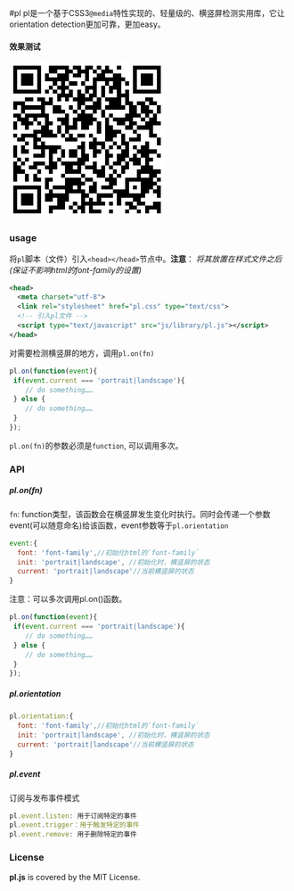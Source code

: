 #pl
pl是一个基于CSS3`@media`特性实现的、轻量级的、横竖屏检测实用库，它让orientation detection更加可靠，更加easy。
#### 效果测试
![qrcode](qrcode.png)
### usage
将`pl`脚本（文件）引入`<head></head>`节点中。**注意**：  *将其放置在样式文件之后(保证不影响html的font-family的设置)*
```xml
<head>
  <meta charset="utf-8">
  <link rel="stylesheet" href="pl.css" type="text/css">
  <!-- 引入pl文件 -->
  <script type="text/javascript" src="js/library/pl.js"></script>
</head>
```
对需要检测横竖屏的地方，调用`pl.on(fn)`
```js
pl.on(function(event){
 if(event.current === 'portrait|landscape'){
 	// do something……
 } else {
 	// do something……
 }
});
```
`pl.on(fn)`的参数必须是`function`, 可以调用多次。

### API
##### pl.on(fn)
`fn`: function类型，该函数会在横竖屏发生变化时执行。同时会传递一个参数event(可以随意命名)给该函数，event参数等于`pl.orientation`
```js
event:{
  font: 'font-family',//初始化html的`font-family`
  init: 'portrait|landscape', //初始化时，横竖屏的状态
  current: 'portrait|landscape'//当前横竖屏的状态
}
```
注意：可以多次调用pl.on()函数。

```js
pl.on(function(event){
 if(event.current === 'portrait|landscape'){
 	// do something……
 } else {
 	// do something……
 }
});
```
##### pl.orientation
```js
pl.orientation:{
  font: 'font-family',//初始化html的`font-family`
  init: 'portrait|landscape', //初始化时，横竖屏的状态
  current: 'portrait|landscape'//当前横竖屏的状态
}
```
##### pl.event
订阅与发布事件模式
```js
pl.event.listen: 用于订阅特定的事件
pl.event.trigger：用于触发特定的事件
pl.event.remove: 用于删除特定的事件
```

### License
**pl.js** is covered by the MIT License.
